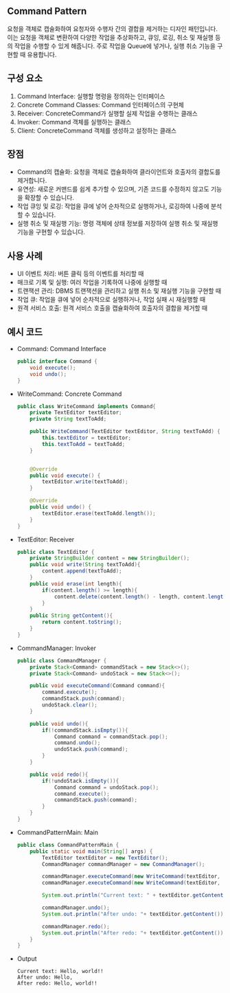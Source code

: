 ## Command Pattern
요청을 객체로 캡술화하여 요청자와 수행자 간의 결합을 제거하는 디자인 패턴입니다.
이는 요청을 객체로 변환하여 다양한 작업을 추상화하고, 큐잉, 로깅, 취소 및 재실행 등의 작업을 수행할 수 있게 해줍니다.
주로 작업을 Queue에 넣거나, 실행 취소 기능을 구현할 때 유용합니다.

## 구성 요소
1. Command Interface: 실행할 명령을 정의하는 인터페이스
2. Concrete Command Classes: Command 인터페이스의 구현체
3. Receiver: ConcreteCommand가 실행할 실제 작업을 수행하는 클래스
4. Invoker: Command 객체를 실행하는 클래스
5. Client: ConcreteCommand 객체를 생성하고 설정하는 클래스

## 장점
* Command의 캡슐화: 요청을 객체로 캡슐화하여 클라이언트와 호출자의 결합도를 제거합니다.
* 유연성: 새로운 커맨드를 쉽게 추가할 수 있으며, 기존 코드를 수정하지 않고도 기능을 확장할 수 있습니다.
* 작업 큐잉 및 로깅: 작업을 큐에 넣어 순차적으로 실행하거나, 로깅하여 나중에 분석할 수 있습니다.
* 실행 취소 및 재실행 기능: 명령 객체에 상태 정보를 저장하여 실행 취소 및 재실행 기능을 구현할 수 있습니다.

## 사용 사례
* UI 이벤트 처리: 버튼 클릭 등의 이벤트를 처리할 때
* 매크로 기록 및 실행: 여러 작업을 기록하여 나중에 실행할 때
* 트랜잭션 관리: DBMS 트랜잭션을 관리하고 실행 취소 및 재실행 기능을 구현할 때
* 작업 큐: 작업을 큐에 넣어 순차적으로 실행하거나, 작업 실패 시 재실행할 때
* 원격 서비스 호출: 원격 서비스 호출을 캡슐화하여 호출자의 결합을 제거할 때

## 예시 코드
* Command: Command Interface
    ```java
    public interface Command {
        void execute();
        void undo();
    }
    ```
  
* WriteCommand: Concrete Command
    ```java
    public class WriteCommand implements Command{
        private TextEditor textEditor;
        private String textToAdd;
    
        public WriteCommand(TextEditor textEditor, String textToAdd) {
            this.textEditor = textEditor;
            this.textToAdd = textToAdd;
        }
    
    
        @Override
        public void execute() {
            textEditor.write(textToAdd);
        }
    
        @Override
        public void undo() {
            textEditor.erase(textToAdd.length());
        }
    }
    ```
  
* TextEditor: Receiver
    ```java
    public class TextEditor {
        private StringBuilder content = new StringBuilder();
        public void write(String textToAdd){
            content.append(textToAdd);
        }
        public void erase(int length){
            if(content.length() >= length){
                content.delete(content.length() - length, content.length());
            }
        }
        public String getContent(){
            return content.toString();
        }
    }
    ```

* CommandManager: Invoker
  ```java
  public class CommandManager {
      private Stack<Command> commandStack = new Stack<>();
      private Stack<Command> undoStack = new Stack<>();
  
      public void executeCommand(Command command){
          command.execute();
          commandStack.push(command);
          undoStack.clear();
      }
  
      public void undo(){
          if(!commandStack.isEmpty()){
              Command command = commandStack.pop();
              command.undo();
              undoStack.push(command);
          }
      }
  
      public void redo(){
          if(!undoStack.isEmpty()){
              Command command = undoStack.pop();
              command.execute();
              commandStack.push(command);
          }
      }
  }
  ```

* CommandPatternMain: Main
  ```java
  public class CommandPatternMain {
      public static void main(String[] args) {
          TextEditor textEditor = new TextEditor();
          CommandManager commandManager = new CommandManager();
  
          commandManager.executeCommand(new WriteCommand(textEditor, "Hello, "));
          commandManager.executeCommand(new WriteCommand(textEditor, "world!!"));
  
          System.out.println("Current text: " + textEditor.getContent());
  
          commandManager.undo();
          System.out.println("After undo: "+ textEditor.getContent());
  
          commandManager.redo();
          System.out.println("After redo: "+ textEditor.getContent());
      }
  }
  ```

* Output
  ```shell
  Current text: Hello, world!!
  After undo: Hello, 
  After redo: Hello, world!!
  ```